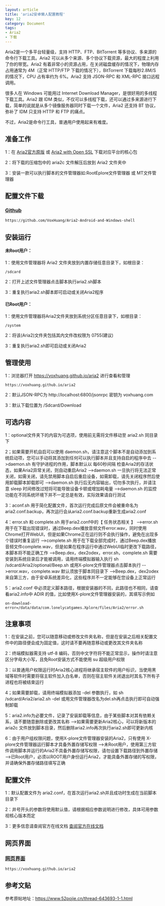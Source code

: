 ```yaml
---
layout: article
title: 'aria2安卓懒人配置教程'
key: 12
category: Document
tags:
- Aria2
- 下载
---
```


Aria2是一个多平台轻量级，支持 HTTP、FTP、BitTorrent 等多协议、多来源的命令行下载工具。Aria2 可以从多个来源、多个协议下载资源，最大的程度上利用了你的带宽。Aria2 有着非常小的资源占用，在关闭磁盘缓存的情况下，物理内存占用通常为 4M（正常 HTTP/FTP 下载的情况下），BitTorrent 下载每秒2.8M/S的情况下，CPU 占有率约为 6%。Aria2 支持 JSON-RPC 和 XML-RPC 接口远程调用。

很多人在 Windows 可能用过 Internet Download Manager，是很好用的多线程下载工具。Aria2 跟 IDM 类似，不仅可以多线程下载，还可以通过多来源进行下载，简单的说就是从多个镜像服务器同时下载一个文件，Aria2 还支持 BT 协议，弥补了 IDM 只支持 HTTP 和 FTP 的痛点。

不过，Aria2是命令行工具，普通用户使用起来有难度。

## 准备工作

1：在 [Aria2官方原版](http://aria2.github.io/) 或 [Aria2 with Open SSL](http://github.com/q3aql/aria2-static-builds/) 下载对应平台的核心包

2：将下载的压缩包中的 aria2c 文件解压后放到 Aria2 文件夹中

3：安装一款可以执行脚本的文件管理器如:RootEplore文件管理器 或 MT文件管理器

## 配置文件下载

### [Github](https://github.com/VoxHuang/Aria2-Android-and-Windows-shell)

```bash
https://github.com/VoxHuang/Aria2-Android-and-Windows-shell
```

## 安装运行

#### 未Root用户：
1：使用文件管理器将 Aria2 文件夹放到内置存储任意目录下，如根目录：

```
/sdcard
```

2：打开上述文件管理器点击脚本执行aria2.sh脚本

3：重复执行aria2.sh脚本即可启动或关闭Aria2程序

#### 已Root用户：
1：使用文件管理器将Aria2文件夹放到系统分区任意目录下，如根目录：

```
/system
```

2：将该(Aria2)文件夹包括其内文件改权限为 0755(建议)

3：重复执行aria2.sh即可启动或关闭Aria2

## 管理使用

1：浏览器打开 https://voxhuang.github.io/aria2 进行查看和管理

```
https://voxhuang.github.io/aria2 
```

2：默认JSON-RPC为 http://localhost:6800/jsonrpc   密钥为 voxhuang.com

3：默认下载位置为 /Sdcard/Download

## 可选内容

1：optional文件夹下的内容为可选项，使用前无需将文件移动至 aria2.sh 同目录下

2；如果需要开机自启可以使用 daemon.sh，请注意这个脚本不是自动添加到系统启动项，您可以手动将其添加到任何可以执行脚本并且支持自启的程序中去
-->daemon.sh 有守护进程的作用，脚本默认以 每60秒间隔 检查Aria2的存活状态，如果Aria2异常关闭，则自动重启Aria2
-->daemon.sh 一旦执行将无法正常关闭，如需关闭，请先禁用脚本自启后重启设备，如需卸载，请先关闭程序然后使用卸载脚本卸载即可
-->daemon.sh 执行后无内容输出，切勿多次执行，并请注意 sleep 时间修改过短将可能导致设备卡顿或增加耗电量
-->daemon.sh 的监控功能在不同系统环境下并不一定总是有效，实际效果请自行测试

3：aconf.sh 用于简化配置文件，首次运行完成后原文件会被重命名为 aria2.conf.backup，再次运行会从aria2.conf.backup重新生成aria2.conf

4：error.sh 和 complete.sh 用于aria2.conf中的【 任务状态相关 】
-->error.sh 用于在下载出现错误时，通过Beep.dex播放音频文件error.wav，同时使用Chrome打开WebUI，但是如果Chrome正在运行则不会执行操作，避免在出现多个错误时重复运行
-->complete.sh 用于在下载全部完成时，通过Beep.dex播放音频文件complete.wav，但是如果在程序运行中通过WebUI临时更改下载路径，本脚本将不能正确工作
-->Beep.dex，dex2odex，error.sh，complete.sh 需要安装到系统目录后才能被调用，请用终端模拟器输入执行 sh /sdcard/Aria2/optional/Beep.sh 或用X-plore文件管理器点击脚本执行
-->error.wav，complete.wav 默认须放于脚本同目录下
-->Beep.dex，dex2odex 来自第三方，由于安卓系统差异化，这些程序并不一定能够在您设备上正常运行

5：aria2.conf 中必须定义脚本路径，根据安装器的不同，此路径也不相同，请查看aria2.info中 ADIR 的值，比如使用X-plore文件管理器安装的，其填写示例如

```
on-download-error=/data/data/com.lonelycatgames.Xplore/files/Aria2/error.sh
```



## 注意事项

1：在安装之前，您可以随意移动或修改文件夹名称，但是在安装之后相关配置文件中的路径便会成为固定值，这时请不要再随意移动或更改其文件夹名称

2：终端模拟器需支持 utf-8 编码，否则中文字符将不能正常显示，操作时请注意区分字母大小写，且免Root安装方式不能使用 su 超级用户权限

3：以普通用户权限运行时Aria2核心进程将继承宿主软件的用户标识，当使用黑域等软件时需要将宿主软件加入白名单，否则在宿主软件关闭退出时其名下所有子进程也将被结束运行

4；如果需要卸载，请用终端模拟器添加 -del 参数执行，如 sh /sdcard/Aria2/aria2.sh -del 或用文件管理器改名为del.sh再点击执行即可自动强制卸载

5：aria2.info为必要文件，记录了安装卸载等信息，由于某些脚本对其有依赖关系，请不要随意删除或更改其名称
-->如果需要更新Aria2核心，可以将新版本的 aria2c 文件放到脚本目录，然后删除aria2.info再次执行aria2.sh即可更新内核

6：由于用户组权限问题，使用X-plore文件管理器安装的Aria2，只有使用 X-plore文件管理器运行脚本才具备外置存储写权限
-->未Root用户，使用第三方软件调用脚本并运行的Aria2不具备外置存储写权限，请勿设置下载路径到外置存储
-->已Root用户，必须以ROOT用户身份运行Aria2，才能具备外置存储的写权限，并请确保外置存储路径填写正确


## 配置文件

1：默认配置文件为 aria2.conf，在首次运行aria2.sh并且成功时生成在当前脚本目录下

2：井号开头的参数将使用默认值，请根据相应参数说明进行修改，具体可用参数视核心版本而定

3：更多信息请查阅官方在线文档 [查阅官方在线文档](https://aria2.github.io/manual/en/html/aria2c.html)

## 网页界面

### [网页界面](https://voxhuang.github.io/aria2)

```bash
https://voxhuang.github.io/aria2
```

## 参考文贴

参考原帖地址：https://www.52pojie.cn/thread-643693-1-1.html
